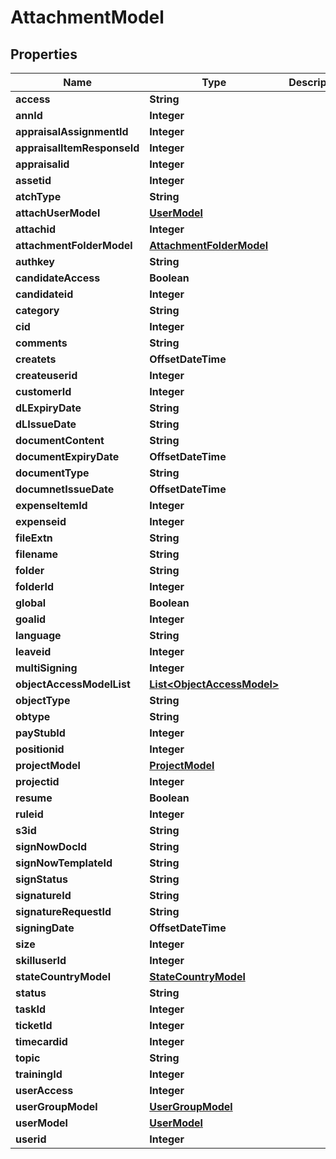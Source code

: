 

# AttachmentModel


## Properties

| Name | Type | Description | Notes |
|------------ | ------------- | ------------- | -------------|
|**access** | **String** |  |  [optional] |
|**annId** | **Integer** |  |  [optional] |
|**appraisalAssignmentId** | **Integer** |  |  [optional] |
|**appraisalItemResponseId** | **Integer** |  |  [optional] |
|**appraisalid** | **Integer** |  |  [optional] |
|**assetid** | **Integer** |  |  [optional] |
|**atchType** | **String** |  |  [optional] |
|**attachUserModel** | [**UserModel**](UserModel.md) |  |  [optional] |
|**attachid** | **Integer** |  |  [optional] |
|**attachmentFolderModel** | [**AttachmentFolderModel**](AttachmentFolderModel.md) |  |  [optional] |
|**authkey** | **String** |  |  [optional] |
|**candidateAccess** | **Boolean** |  |  [optional] |
|**candidateid** | **Integer** |  |  [optional] |
|**category** | **String** |  |  [optional] |
|**cid** | **Integer** |  |  [optional] |
|**comments** | **String** |  |  [optional] |
|**createts** | **OffsetDateTime** |  |  [optional] |
|**createuserid** | **Integer** |  |  [optional] |
|**customerId** | **Integer** |  |  [optional] |
|**dLExpiryDate** | **String** |  |  [optional] |
|**dLIssueDate** | **String** |  |  [optional] |
|**documentContent** | **String** |  |  [optional] |
|**documentExpiryDate** | **OffsetDateTime** |  |  [optional] |
|**documentType** | **String** |  |  [optional] |
|**documnetIssueDate** | **OffsetDateTime** |  |  [optional] |
|**expenseItemId** | **Integer** |  |  [optional] |
|**expenseid** | **Integer** |  |  [optional] |
|**fileExtn** | **String** |  |  [optional] |
|**filename** | **String** |  |  [optional] |
|**folder** | **String** |  |  [optional] |
|**folderId** | **Integer** |  |  [optional] |
|**global** | **Boolean** |  |  [optional] |
|**goalid** | **Integer** |  |  [optional] |
|**language** | **String** |  |  [optional] |
|**leaveid** | **Integer** |  |  [optional] |
|**multiSigning** | **Integer** |  |  [optional] |
|**objectAccessModelList** | [**List&lt;ObjectAccessModel&gt;**](ObjectAccessModel.md) |  |  [optional] |
|**objectType** | **String** |  |  [optional] |
|**obtype** | **String** |  |  [optional] |
|**payStubId** | **Integer** |  |  [optional] |
|**positionid** | **Integer** |  |  [optional] |
|**projectModel** | [**ProjectModel**](ProjectModel.md) |  |  [optional] |
|**projectid** | **Integer** |  |  [optional] |
|**resume** | **Boolean** |  |  [optional] |
|**ruleid** | **Integer** |  |  [optional] |
|**s3id** | **String** |  |  [optional] |
|**signNowDocId** | **String** |  |  [optional] |
|**signNowTemplateId** | **String** |  |  [optional] |
|**signStatus** | **String** |  |  [optional] |
|**signatureId** | **String** |  |  [optional] |
|**signatureRequestId** | **String** |  |  [optional] |
|**signingDate** | **OffsetDateTime** |  |  [optional] |
|**size** | **Integer** |  |  [optional] |
|**skilluserId** | **Integer** |  |  [optional] |
|**stateCountryModel** | [**StateCountryModel**](StateCountryModel.md) |  |  [optional] |
|**status** | **String** |  |  [optional] |
|**taskId** | **Integer** |  |  [optional] |
|**ticketId** | **Integer** |  |  [optional] |
|**timecardid** | **Integer** |  |  [optional] |
|**topic** | **String** |  |  [optional] |
|**trainingId** | **Integer** |  |  [optional] |
|**userAccess** | **Integer** |  |  [optional] |
|**userGroupModel** | [**UserGroupModel**](UserGroupModel.md) |  |  [optional] |
|**userModel** | [**UserModel**](UserModel.md) |  |  [optional] |
|**userid** | **Integer** |  |  [optional] |



